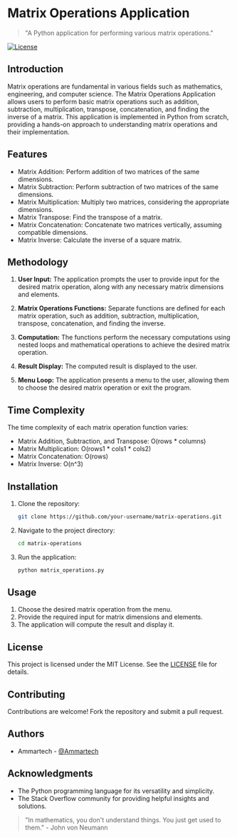 
# Matrix Operations Application

> "A Python application for performing various matrix operations."

[![License](https://img.shields.io/badge/license-MIT-blue.svg)](LICENSE)

## Introduction

Matrix operations are fundamental in various fields such as mathematics, engineering, and computer science. The Matrix Operations Application allows users to perform basic matrix operations such as addition, subtraction, multiplication, transpose, concatenation, and finding the inverse of a matrix. This application is implemented in Python from scratch, providing a hands-on approach to understanding matrix operations and their implementation.

## Features

- Matrix Addition: Perform addition of two matrices of the same dimensions.
- Matrix Subtraction: Perform subtraction of two matrices of the same dimensions.
- Matrix Multiplication: Multiply two matrices, considering the appropriate dimensions.
- Matrix Transpose: Find the transpose of a matrix.
- Matrix Concatenation: Concatenate two matrices vertically, assuming compatible dimensions.
- Matrix Inverse: Calculate the inverse of a square matrix.

## Methodology

1. **User Input:** The application prompts the user to provide input for the desired matrix operation, along with any necessary matrix dimensions and elements.

2. **Matrix Operations Functions:** Separate functions are defined for each matrix operation, such as addition, subtraction, multiplication, transpose, concatenation, and finding the inverse.

3. **Computation:** The functions perform the necessary computations using nested loops and mathematical operations to achieve the desired matrix operation.

4. **Result Display:** The computed result is displayed to the user.

5. **Menu Loop:** The application presents a menu to the user, allowing them to choose the desired matrix operation or exit the program.

## Time Complexity

The time complexity of each matrix operation function varies:

- Matrix Addition, Subtraction, and Transpose: O(rows * columns)
- Matrix Multiplication: O(rows1 * cols1 * cols2)
- Matrix Concatenation: O(rows)
- Matrix Inverse: O(n^3)

## Installation

1. Clone the repository:

   ```bash
   git clone https://github.com/your-username/matrix-operations.git
   ```

2. Navigate to the project directory:

   ```bash
   cd matrix-operations
   ```

3. Run the application:

   ```bash
   python matrix_operations.py
   ```

## Usage

1. Choose the desired matrix operation from the menu.
2. Provide the required input for matrix dimensions and elements.
3. The application will compute the result and display it.

## License

This project is licensed under the MIT License. See the [LICENSE](LICENSE) file for details.

## Contributing

Contributions are welcome! Fork the repository and submit a pull request.

## Authors

- Ammartech - [@Ammartech](https://github.com/Ammartech)

## Acknowledgments

- The Python programming language for its versatility and simplicity.
- The Stack Overflow community for providing helpful insights and solutions.

> "In mathematics, you don't understand things. You just get used to them." - John von Neumann
```

